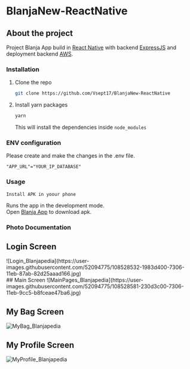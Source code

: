 # BlanjaNew-ReactNative

## About the project

Project Blanja App build in [React Native](https://reactnative.dev/) with backend [ExpressJS](https://expressjs.com/) and deployment backend [AWS](https://www.awseducate.com/).

### Installation

1. Clone the repo
   ```sh
   git clone https://github.com/Vsept17/BlanjaNew-ReactNative
   ```
2. Install yarn packages
   ```sh
   yarn
   ```
   This will install the dependencies inside `node_modules`
### ENV configuration

Please create and make the changes in the .env file.
```
"APP_URL"="YOUR_IP_DATABASE"
```
### Usage

`Install APK in yoour phone`

Runs the app in the development mode.<br>
Open [Blanja App](https://drive.google.com/file/d/1NyuUadxaMX5B6nriM81ZzTUWAATB_cNk/view?usp=sharing) to download apk.


### Photo Documentation

## Login Screen
<div align="center' width="20%">
![Login_Blanjapedia](https://user-images.githubusercontent.com/52094775/108528532-1983d400-7306-11eb-87ab-82d25aaad166.jpg)
<div>
## Main Screen
![MainPages_Blanjapedia](https://user-images.githubusercontent.com/52094775/108528581-230d3c00-7306-11eb-9cc5-b8fceae47ba6.jpg)

## My Bag Screen
![MyBag_Blanjapedia](https://user-images.githubusercontent.com/52094775/108528634-33251b80-7306-11eb-9a39-aae53f22e3a9.jpg)

## My Profile Screen
![MyProfile_Blanjapedia](https://user-images.githubusercontent.com/52094775/108528664-3b7d5680-7306-11eb-8991-acff5868f3ad.jpg)

